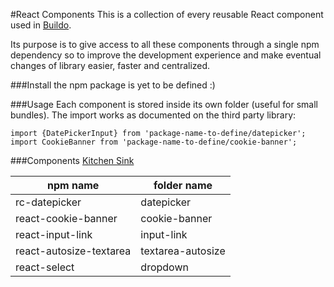 #React Components
This is a collection of every reusable React component used in [Buildo](http://buildo.io/).

Its purpose is to give access to all these components through a single npm dependency so to improve the development experience and make eventual changes of library easier, faster and centralized.

###Install
the npm package is yet to be defined :)

###Usage
Each component is stored inside its own folder (useful for small bundles).
The import works as documented on the third party library:
```
import {DatePickerInput} from 'package-name-to-define/datepicker';
import CookieBanner from 'package-name-to-define/cookie-banner';
```

###Components
[Kitchen Sink](https://rawgit.com/buildo/react-components/master/examples/index.html)

|npm name|folder name|
| ---------------- | ------------- |
|rc-datepicker|datepicker|
|react-cookie-banner|cookie-banner|
|react-input-link|input-link|
|react-autosize-textarea|textarea-autosize|
|react-select|dropdown|
